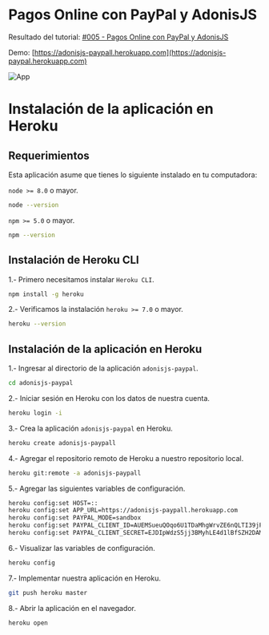 # Pagos Online con PayPal y AdonisJS

Resultado del tutorial: [#005 - Pagos Online con PayPal y AdonisJS](http://www.victorvr.com/tutorial/pagos-online-con-paypal-y-adonisjs)

Demo: [https://adonisjs-paypall.herokuapp.com](https://adonisjs-paypal.herokuapp.com)

![App](http://www.victorvr.com/img/posts/Post-05.png)

# Instalación de la aplicación en Heroku

## Requerimientos

Esta aplicación asume que tienes lo siguiente instalado en tu computadora:

`node >= 8.0` o mayor.

```bash
node --version
```

`npm >= 5.0` o mayor.

```bash
npm --version
```

## Instalación de Heroku CLI

1.- Primero necesitamos instalar `Heroku CLI`.

```bash
npm install -g heroku
```

2.- Verificamos la instalación `heroku >= 7.0` o mayor.

```bash
heroku --version
```

## Instalación de la aplicación en Heroku

1.- Ingresar al directorio de la aplicación `adonisjs-paypal`.

```bash
cd adonisjs-paypal
```

2.- Iniciar sesión en Heroku con los datos de nuestra cuenta.

```bash
heroku login -i
```

3.- Crea la aplicación `adonisjs-paypal` en Heroku.

```bash
heroku create adonisjs-paypall
```

4.- Agregar el repositorio remoto de Heroku a nuestro repositorio local.

```bash
heroku git:remote -a adonisjs-paypall
```

5.- Agregar las siguientes variables de configuración.

```bash
heroku config:set HOST=::
heroku config:set APP_URL=https://adonisjs-paypall.herokuapp.com
heroku config:set PAYPAL_MODE=sandbox
heroku config:set PAYPAL_CLIENT_ID=AUEMSueuQOqo6U1TDaMhgWrvZE6nQLTI39jFEtZpXOM-jepDXtQafa7ieyXAkkKXZXlYWylDoWDyL-E4
heroku config:set PAYPAL_CLIENT_SECRET=EJDIpWdzS5jj3BMyhLE4d1lBfSZH2DAMAonCq9SIWdQqzHpqaaSYe8WdPyBICQHuZZDD5Uidqce0N17G
```

6.- Visualizar las variables de configuración.
```bash
heroku config
```

7.- Implementar nuestra aplicación en Heroku.

```bash
git push heroku master
```

8.- Abrir la aplicación en el navegador.
```bash
heroku open
```